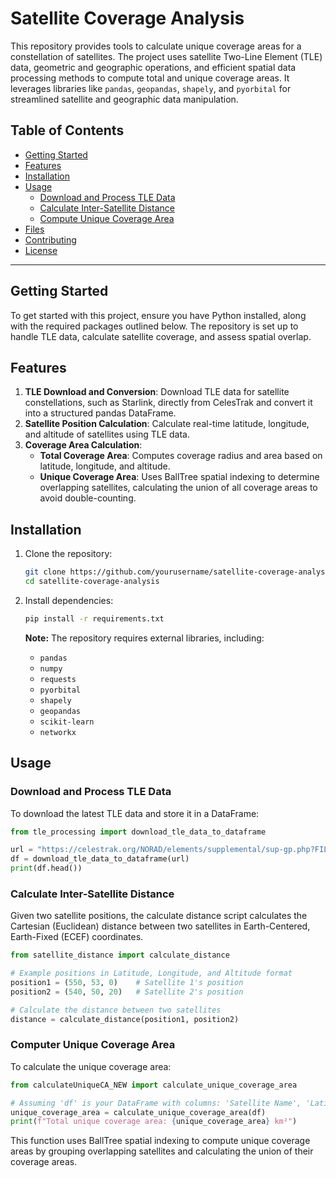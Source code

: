 # Satellite Coverage Analysis

This repository provides tools to calculate unique coverage areas for a constellation of satellites. The project uses satellite Two-Line Element (TLE) data, geometric and geographic operations, and efficient spatial data processing methods to compute total and unique coverage areas. It leverages libraries like `pandas`, `geopandas`, `shapely`, and `pyorbital` for streamlined satellite and geographic data manipulation.

## Table of Contents

- [Getting Started](#getting-started)
- [Features](#features)
- [Installation](#installation)
- [Usage](#usage)
  - [Download and Process TLE Data](#download-and-process-tle-data)
  - [Calculate Inter-Satellite Distance](#calculate-inter-satellite-distance)
  - [Compute Unique Coverage Area](#compute-unique-coverage-area)
- [Files](#files)
- [Contributing](#contributing)
- [License](#license)

---

## Getting Started

To get started with this project, ensure you have Python installed, along with the required packages outlined below. The repository is set up to handle TLE data, calculate satellite coverage, and assess spatial overlap.

## Features

1. **TLE Download and Conversion**: Download TLE data for satellite constellations, such as Starlink, directly from CelesTrak and convert it into a structured pandas DataFrame.
2. **Satellite Position Calculation**: Calculate real-time latitude, longitude, and altitude of satellites using TLE data.
3. **Coverage Area Calculation**: 
   - **Total Coverage Area**: Computes coverage radius and area based on latitude, longitude, and altitude.
   - **Unique Coverage Area**: Uses BallTree spatial indexing to determine overlapping satellites, calculating the union of all coverage areas to avoid double-counting.

## Installation

1. Clone the repository:
    ```bash
    git clone https://github.com/yourusername/satellite-coverage-analysis.git
    cd satellite-coverage-analysis
    ```

2. Install dependencies:
    ```bash
    pip install -r requirements.txt
    ```

   **Note:** The repository requires external libraries, including:
   - `pandas`
   - `numpy`
   - `requests`
   - `pyorbital`
   - `shapely`
   - `geopandas`
   - `scikit-learn`
   - `networkx`

## Usage

### Download and Process TLE Data

To download the latest TLE data and store it in a DataFrame:

```python
from tle_processing import download_tle_data_to_dataframe

url = "https://celestrak.org/NORAD/elements/supplemental/sup-gp.php?FILE=starlink&FORMAT=tle"
df = download_tle_data_to_dataframe(url)
print(df.head())
```

### Calculate Inter-Satellite Distance

Given two satellite positions, the calculate distance script calculates the Cartesian (Euclidean) distance between two satellites in Earth-Centered, Earth-Fixed (ECEF) coordinates.

```python
from satellite_distance import calculate_distance

# Example positions in Latitude, Longitude, and Altitude format
position1 = (550, 53, 0)    # Satellite 1's position
position2 = (540, 50, 20)   # Satellite 2's position

# Calculate the distance between two satellites
distance = calculate_distance(position1, position2)
```

### Computer Unique Coverage Area

To calculate the unique coverage area:

```python
from calculateUniqueCA_NEW import calculate_unique_coverage_area

# Assuming 'df' is your DataFrame with columns: 'Satellite Name', 'Latitude', 'Longitude', and 'Coverage Area (km^2)'
unique_coverage_area = calculate_unique_coverage_area(df)
print(f"Total unique coverage area: {unique_coverage_area} km²")
```

This function uses BallTree spatial indexing to compute unique coverage areas by grouping overlapping satellites and calculating the union of their coverage areas.